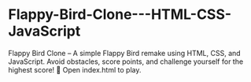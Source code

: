 # Flappy-Bird-Clone---HTML-CSS-JavaScript
Flappy Bird Clone – A simple Flappy Bird remake using HTML, CSS, and JavaScript. Avoid obstacles, score points, and challenge yourself for the highest score! 🚀 Open index.html to play.
